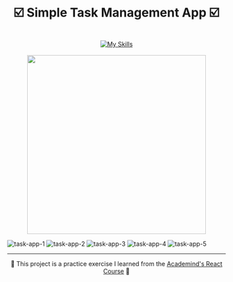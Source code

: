 <h1 align="center">☑️ Simple Task Management App ☑️</h1>
<br/>
<div align="center">
  <a href="https://skillicons.dev">
    <img src="https://skillicons.dev/icons?i=vite,react,tailwind" alt="My Skills">
  </a>
</div>
<br/>

<div align="center">
  <a href="[https://github.com/JosManoel](https://github.com/user-attachments/assets/4e6b9a21-d515-48b4-8f0e-31d1d745da00)">
    <img src="[https://image_1.png](https://github.com/user-attachments/assets/4e6b9a21-d515-48b4-8f0e-31d1d745da00)" width="412px"/> 
  </a>
</div>

![task-app-1](https://github.com/user-attachments/assets/4e6b9a21-d515-48b4-8f0e-31d1d745da00)
![task-app-2](https://github.com/user-attachments/assets/0c80fbf6-7cf4-4be2-88db-7bf15332a4cc)
![task-app-3](https://github.com/user-attachments/assets/db2b27d7-5ce9-444e-b23d-696c953efa3a)
![task-app-4](https://github.com/user-attachments/assets/7acfc9d1-c91a-4fa0-9a14-4e4e39021f01)
![task-app-5](https://github.com/user-attachments/assets/d0c0efde-70ba-4553-a8c5-3c91375b2d49)

---
<p align="center">🌟 This project is a practice exercise I learned from the <a href='https://www.udemy.com/course/react-the-complete-guide-incl-redux/?couponCode=ST7MT110524'>Academind's React Course</a> 🌟</p>

